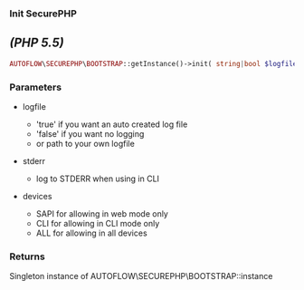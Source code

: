 ### Init SecurePHP
*(PHP 5.5)*
-----


```php
AUTOFLOW\SECUREPHP\BOOTSTRAP::getInstance()->init( string|bool $logfile, bool $stderr, int $devices);
```

### Parameters

* logfile
    - 'true' if you want an auto created log file
    - 'false' if you want no logging
    - or path to your own logfile

* stderr
    - log to STDERR when using in CLI

* devices
     - SAPI for allowing in web mode only
     - CLI for allowing in CLI mode only
     - ALL for allowing in all devices

### Returns

Singleton instance of AUTOFLOW\SECUREPHP\BOOTSTRAP::instance